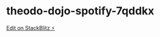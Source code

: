 # theodo-dojo-spotify-7qddkx

[Edit on StackBlitz ⚡️](https://stackblitz.com/edit/theodo-dojo-spotify-7qddkx)